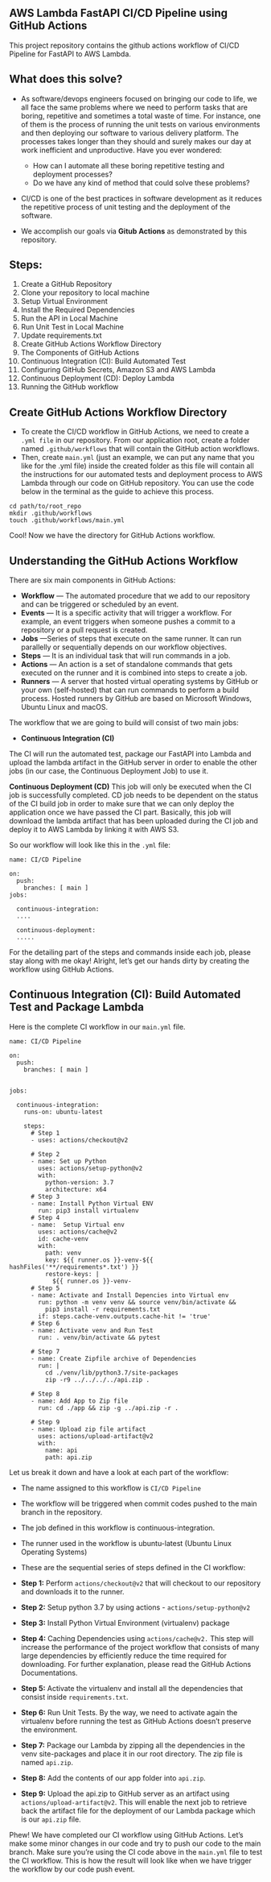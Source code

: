 ## AWS Lambda FastAPI CI/CD Pipeline using GitHub Actions
This project repository contains the github actions workflow of CI/CD Pipeline for FastAPI to AWS Lambda.

## What does this solve?
* As software/devops engineers focused on bringing our code to life, we all face the same problems where we need to perform tasks that are boring, repetitive and sometimes a total waste of time. For instance, one of them is the process of running the unit tests on various environments and then deploying our software to various delivery platform. The processes takes longer than they should and surely makes our day at work inefficient and unproductive. Have you ever wondered:

   * How can I automate all these boring repetitive testing and deployment processes?
   * Do we have any kind of method that could solve these problems?

* CI/CD is one of the best practices in software development as it reduces the repetitive process of unit testing and the deployment of the software.

* We accomplish our goals via **Gitub Actions** as demonstrated by this repository.

## Steps:
1. Create a GitHub Repository
2. Clone your repository to local machine
3. Setup Virtual Environment
4. Install the Required Dependencies
5. Run the API in Local Machine
6. Run Unit Test in Local Machine
7. Update requirements.txt
8. Create GitHub Actions Workflow Directory
9. The Components of GitHub Actions
10. Continuous Integration (CI): Build Automated Test
11. Configuring GitHub Secrets, Amazon S3 and AWS Lambda
12. Continuous Deployment (CD): Deploy Lambda
13. Running the GitHub workflow

## Create GitHub Actions Workflow Directory
* To create the CI/CD workflow in GitHub Actions, we need to create a `.yml file` in our repository. From our application root, create a folder named `.github/workflows` that will contain the GitHub action workflows.
* Then, create `main.yml` (just an example, we can put any name that you like for the .yml file) inside the created folder as this file will contain all the instructions for our automated tests and deployment process to AWS Lambda through our code on GitHub repository. You can use the code below in the terminal as the guide to achieve this process.

```
cd path/to/root_repo
mkdir .github/workflows
touch .github/workflows/main.yml
```
Cool! Now we have the directory for GitHub Actions workflow.

## Understanding the GitHub Actions Workflow
There are six main components in GitHub Actions:
* **Workflow** — The automated procedure that we add to our repository and can be triggered or scheduled by an event.
* **Events** — It is a specific activity that will trigger a workflow. For example, an event triggers when someone pushes a commit to a repository or a pull request is created.
* **Jobs** —Series of steps that execute on the same runner. It can run parallelly or sequentially depends on our workflow objectives.
* **Steps** — It is an individual task that will run commands in a job.
* **Actions** — An action is a set of standalone commands that gets executed on the runner and it is combined into steps to create a job.
* **Runners** — A server that hosted virtual operating systems by GitHub or your own (self-hosted) that can run commands to perform a build process. Hosted runners by GitHub are based on Microsoft Windows, Ubuntu Linux and macOS.

The workflow that we are going to build will consist of two main jobs:
* **Continuous Integration (CI)**

The CI will run the automated test, package our FastAPI into Lambda and upload the lambda artifact in the GitHub server in order to enable the other jobs (in our case, the Continuous Deployment Job) to use it.

**Continuous Deployment (CD)**
This job will only be executed when the CI job is successfully completed. CD job needs to be dependent on the status of the CI build job in order to make sure that we can only deploy the application once we have passed the CI part. Basically, this job will download the lambda artifact that has been uploaded during the CI job and deploy it to AWS Lambda by linking it with AWS S3.

So our workflow will look like this in the `.yml` file:
```
name: CI/CD Pipeline

on:
  push:
    branches: [ main ]
jobs:

  continuous-integration:
  ....
  
  continuous-deployment:
  .....
```

For the detailing part of the steps and commands inside each job, please stay along with me okay!
Alright, let’s get our hands dirty by creating the workflow using GitHub Actions.

## Continuous Integration (CI): Build Automated Test and Package Lambda
Here is the complete CI workflow in our `main.yml` file.
```
name: CI/CD Pipeline

on:
  push:
    branches: [ main ]


jobs:

  continuous-integration:
    runs-on: ubuntu-latest

    steps:
      # Step 1      
      - uses: actions/checkout@v2
      
      # Step 2
      - name: Set up Python 
        uses: actions/setup-python@v2
        with:
          python-version: 3.7
          architecture: x64
      # Step 3
      - name: Install Python Virtual ENV
        run: pip3 install virtualenv
      # Step 4
      - name:  Setup Virtual env
        uses: actions/cache@v2
        id: cache-venv
        with:
          path: venv
          key: ${{ runner.os }}-venv-${{ hashFiles('**/requirements*.txt') }}
          restore-keys: |
            ${{ runner.os }}-venv-
      # Step 5
      - name: Activate and Install Depencies into Virtual env
        run: python -m venv venv && source venv/bin/activate &&
          pip3 install -r requirements.txt
        if: steps.cache-venv.outputs.cache-hit != 'true'
      # Step 6     
      - name: Activate venv and Run Test        
        run: . venv/bin/activate && pytest
      
      # Step 7
      - name: Create Zipfile archive of Dependencies
        run: |
          cd ./venv/lib/python3.7/site-packages
          zip -r9 ../../../../api.zip .
      
      # Step 8
      - name: Add App to Zip file
        run: cd ./app && zip -g ../api.zip -r .
      
      # Step 9
      - name: Upload zip file artifact
        uses: actions/upload-artifact@v2
        with:
          name: api
          path: api.zip
```

Let us break it down and have a look at each part of the workflow:
* The name assigned to this workflow is `CI/CD Pipeline`
* The workflow will be triggered when commit codes pushed to the main branch in the repository.
* The job defined in this workflow is continuous-integration.
* The runner used in the workflow is ubuntu-latest (Ubuntu Linux Operating Systems)
* These are the sequential series of steps defined in the CI workflow:

* **Step 1:** Perform `actions/checkout@v2` that will checkout to our repository and downloads it to the runner.
* **Step 2:** Setup python 3.7 by using actions - `actions/setup-python@v2`
* **Step 3:** Install Python Virtual Environment (virtualenv) package
* **Step 4:** Caching Dependencies using `actions/cache@v2.` This step will increase the performance of the project workflow that consists of many large dependencies by efficiently reduce the time required for downloading. For further explanation, please read the GitHub Actions Documentations.
* **Step 5:** Activate the virtualenv and install all the dependencies that consist inside `requirements.txt`.
* **Step 6:** Run Unit Tests. By the way, we need to activate again the virtualenv before running the test as GitHub Actions doesn’t preserve the environment.
* **Step 7:** Package our Lambda by zipping all the dependencies in the venv site-packages and place it in our root directory. The zip file is named `api.zip`.
* **Step 8:** Add the contents of our app folder into `api.zip`.
* **Step 9:** Upload the api.zip to GitHub server as an artifact using `actions/upload-artifact@v2`. This will enable the next job to retrieve back the artifact file for the deployment of our Lambda package which is our `api.zip` file.

Phew! We have completed our CI workflow using GitHub Actions. Let’s make some minor changes in our code and try to push our code to the main branch. Make sure you’re using the CI code above in the `main.yml` file to test the CI workflow. This is how the result will look like when we have trigger the workflow by our code push event.
